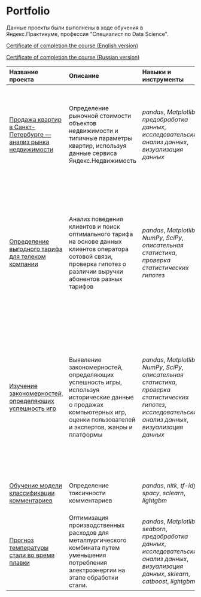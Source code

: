 # Portfolio


Данные проекты были выполнены в ходе обучения в Яндекс.Практикуме, профессия "Специалист по Data Science". 

[Certificate of completion the course (English version)](https://github.com/daniilgorev/yandex_practicum/blob/main/yandex_ds_certificate_en.pdf)

[Certificate of completion the course (Russian version)](https://github.com/daniilgorev/yandex_practicum/blob/main/yandex_ds_certificate_ru.pdf)


| Название проекта | Описание | Навыки и инструменты | Выполненные задачи |
| :---------------------- | :---------------------- | :---------------------- |:---------------------- |
|[Продажа квартир в Санкт-Петербурге — анализ рынка недвижимости](https://github.com/daniilgorev/yandex_practicum/tree/main/yandex_practicum/analysis_real_estate) | Определение рыночной стоимости объектов недвижимости и типичные параметры квартир, используя данные сервиса Яндекс.Недвижимость| *pandas*, *Matplotlib*, *предобработка данных*, *исследовательский анализ данных*, *визуализация данных*| На основе данных определена рыночная стоимость объектов недвижимости разного типа, типичные параметры квартир, в зависимости от удаленности от центра |
|[Определение выгодного тарифа для телеком компании](https://github.com/daniilgorev/yandex_practicum/tree/main/yandex_practicum/tariff_selection) |Анализ поведения клиентов и поиск оптимального тарифа на основе данных клиентов оператора сотовой связи, проверка гипотез о различии выручки абонентов разных тарифов| *pandas*, *Matplotlib*, *NumPy*, *SciPy*, *описательная статистика*, *проверка статистических гипотез*|Проанализировано поведение клиентов при использовании услуг оператора и рекомендованы оптимальные наборы услуг для пользователей; проверены гипотезы о различии выручки абонентов разных тарифов и различии выручки абонентов из Москвы и других регионов.|
|[Изучение закономерностей, определяющих успешность игр](https://github.com/daniilgorev/yandex_practicum/tree/main/yandex_practicum/computer_games) | Выявление закономерностей, определяющих успешность игры, используя исторические данные о продажах компьютерных игр, оценки пользователей и экспертов, жанры и платформы | *pandas*, *Matplotlib*, *NumPy*, *SciPy*, *описательная статистика*, *проверка статистических гипотез*, *исследовательский анализ данных*, *визуализация данных*|Выявлены параметры, определяющие успешность игры в разных регионах мира; составлены портреты пользователей каждого региона; проверены гипотезы о равенстве пользовательских рейтингов платформ Xbox One и PC и равенстве пользовательских рейтингов жанров Action и Sports|
|[Обучение модели классификации комментариев](https://github.com/daniilgorev/yandex_practicum/tree/main/yandex_practicum/classification_comments) | Определение токсичности комментариев | *pandas*, *nltk*, *tf-idf*, *spacy*, *sclearn*, *lightgbm*| Обучение модели классификации комментариев на позитивные и негативные| 
|[Прогноз температуры стали во время плавки](https://github.com/daniilgorev/yandex_practicum/tree/main/yandex_practicum/steel_temperature) | Оптимизация производственных расходов для металлургического комбината путем уменьшения потребления электроэнергии на этапе обработки стали. | *pandas*, *Matplotlib*, *seaborn*, *предобработка данных*, *исследовательский анализ данных*, *визуализация данных*, *sklearn*, *catboost*, *lightgbm*| Построение модели, которая предскажет температуру стали.
